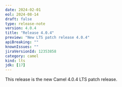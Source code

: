 ```yaml
---
date: 2024-02-01
eol: 2024-08-14
draft: false
type: release-note
version: 4.0.4
title: "Release 4.0.4"
preview: "New LTS patch release 4.0.4"
apiBreaking: ""
knownIssues: ""
jiraVersionId: 12353858
category: camel
kind: lts
jdk: [17]
---
```


This release is the new Camel 4.0.4 LTS patch release.
